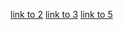 [link to 2](./test/test-file-2.md)
[link to 3](./test/test-file-3.md)
[link to 5](./test/test-file-5.md)

